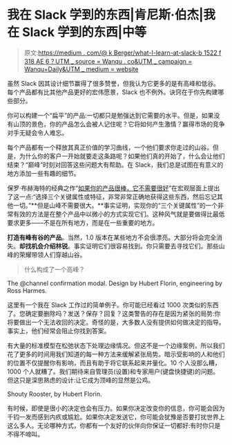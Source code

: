 # 我在 Slack 学到的东西|肯尼斯·伯杰|我在 Slack 学到的东西|中等

> 原文:[https://medium . com/@ k Berger/what-I-learn-at-slack-b 1522 f 318 AE 6？UTM _ source = Wanqu . co&UTM _ campaign = Wanqu+Daily&UTM _ medium = website](https://medium.com/@kberger/what-i-learned-at-slack-b1522f318ae6?utm_source=wanqu.co&utm_campaign=Wanqu+Daily&utm_medium=website)

虽然 Slack 因其设计细节赢得了很多赞誉，但我认为它更多的是有高峰和低谷。每个产品都有比其他产品更好的宏伟愿景，Slack 也不例外。诀窍在于你先构建哪些部分。

你可以构建一个“扁平”的产品:一切都只是勉强达到它需要的水平。但是，如果没有山顶的景色，你的产品怎么会被人记住呢？它将如何产生激情？赢得市场的竞争对手无疑会令人难忘。

每个产品都有一个释放其真正价值的学习曲线，一个他们要求你走过的山谷。但是，为什么你的客户一开始就要走这条路呢？如果他们真的开始了，什么会让他们结束？“巅峰”时刻对回答这些问题大有帮助。在 Slack，我们总是试图在有意义的地方添加一些有趣的细节。

保罗·布赫海特的经典之作“[如果你的产品很棒，它不需要很好](http://paulbuchheit.blogspot.com/2010/02/if-your-product-is-great-it-doesnt-need.html)”在宏观层面上提出了这一点:“选择三个关键属性或特征，非常非常正确地获得这些东西，然后忘记其他一切。”**但是山峰不需要很大。**事实证明，实现你的“三个关键属性”的一个非常有效的方法是在整个产品中以微小的方式实现它们。这种风气就是要做得比最低要求更多——不是在所有地方，而是在一些重要的地方。

**打造有峰有谷的产品**。当然，1.0 版本在某些地方不会很漂亮。大部分将会完全消失。**却找机会介绍林锐**。事实证明它们很容易找到。你只需要去寻找它们。那些山峰的荣耀带领人们穿越山谷。

> 什么构成了一个高峰？



The @channel confirmation modal. Design by Hubert Florin, engineering by Ross Harmes.



这里有一个我在 Slack 工作过的简单例子。你可能已经看过 1000 次类似的东西了。您确定要删除吗？发送？保存？回复？这类警告的存在是因为紧张的局势:你将要做出一个无法收回的决定。奇怪的是，大多数人没有提供如何做决定的指导。事实上，他们经常会阻止你找到答案。

有大量的标准模型在松弛状态下处理边缘情况。但这不是一个边缘案例，所以我们花了更多的时间用我们知道的每一种方法来缓解紧张局势。暗示受影响的人和他们的位置不仅提醒你有影响，而且有助于将它联系起来并量化。10 个人没那么糟，1000 个人就糟了。我们期待来自管理员(设置)和专家用户(键盘快捷键)的问题。但这只是深思熟虑的设计:让它成为顶峰的显然是公鸡。



Shouty Rooster, by Hubert Florin.



有时候，即使是很小的决定也会有压力。如果你决定改变你的信息，你可能会因为千钧一发而感到内疚或尴尬。如果你决定发送它，你可能会犹豫是否要打扰世界上这么多人。无论哪种方式，你都有一个友好的伙伴向你保证一切都好:有时你只是不得不啼叫。